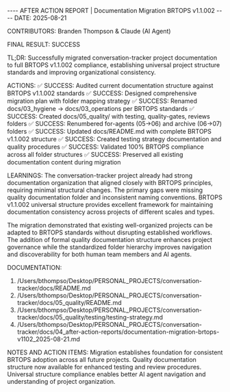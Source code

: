 ---- AFTER ACTION REPORT | Documentation Migration BRTOPS v1.1.002 ----
DATE: 2025-08-21

CONTRIBUTORS: Branden Thompson & Claude (AI Agent)

FINAL RESULT: SUCCESS 

TL;DR: Successfully migrated conversation-tracker project documentation to full BRTOPS v1.1.002 compliance, establishing universal project structure standards and improving organizational consistency.

ACTIONS:
 ✅ SUCCESS: Audited current documentation structure against BRTOPS v1.1.002 standards
 ✅ SUCCESS: Designed comprehensive migration plan with folder mapping strategy
 ✅ SUCCESS: Renamed docs/03_hygiene → docs/03_operations per BRTOPS standards
 ✅ SUCCESS: Created docs/05_quality/ with testing, quality-gates, reviews folders
 ✅ SUCCESS: Renumbered for-agents (05→06) and archive (06→07) folders
 ✅ SUCCESS: Updated docs/README.md with complete BRTOPS v1.1.002 structure
 ✅ SUCCESS: Created testing strategy documentation and quality procedures
 ✅ SUCCESS: Validated 100% BRTOPS compliance across all folder structures
 ✅ SUCCESS: Preserved all existing documentation content during migration

LEARNINGS: 
The conversation-tracker project already had strong documentation organization that aligned closely with BRTOPS principles, requiring minimal structural changes. The primary gaps were missing quality documentation folder and inconsistent naming conventions. BRTOPS v1.1.002 universal structure provides excellent framework for maintaining documentation consistency across projects of different scales and types.

The migration demonstrated that existing well-organized projects can be adapted to BRTOPS standards without disrupting established workflows. The addition of formal quality documentation structure enhances project governance while the standardized folder hierarchy improves navigation and discoverability for both human team members and AI agents.

DOCUMENTATION:
 1. /Users/bthompso/Desktop/PERSONAL_PROJECTS/conversation-tracker/docs/README.md
 2. /Users/bthompso/Desktop/PERSONAL_PROJECTS/conversation-tracker/docs/05_quality/README.md
 3. /Users/bthompso/Desktop/PERSONAL_PROJECTS/conversation-tracker/docs/05_quality/testing/testing-strategy.md
 4. /Users/bthompso/Desktop/PERSONAL_PROJECTS/conversation-tracker/docs/04_after-action-reports/documentation-migration-brtops-v1102_2025-08-21.md

NOTES AND ACTION ITEMS:
Migration establishes foundation for consistent BRTOPS adoption across all future projects. Quality documentation structure now available for enhanced testing and review procedures. Universal structure compliance enables better AI agent navigation and understanding of project organization.